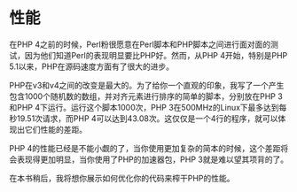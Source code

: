 # 性能

在PHP 4之前的时候，Perl粉很愿意在Perl脚本和PHP脚本之间进行面对面的测试，因为他们知道Perl的表现明显要比PHP好。然而，从PHP 4开始，特别是PHP 5.1以来，PHP在源码速度方面有了很大的进步。

PHP在v3和v4之间的改变是最大的。为了给你一个直观的印象，我写了一个产生包含1000个随机数的数组，并对齐元素进行排序的简单的脚本，分别放在PHP 3和PHP 4下运行。运行这个脚本1000次，PHP 3在500MHz的Linux下最多达到每秒19.51次请求，而PHP 4可以达到43.08次。这仅仅是一个4行的程序，就可以体现出它们性能的差距。

PHP 4的性能已经是不能小觑的了，当你使用更加复杂的简本的时候，这个差距将会表现得更加明显，当你使用了PHP的加速器包，PHP 3就是难以望其项背的了。

在本书稍后，我将想你展示如何优化你的代码来榨干PHP的性能。
